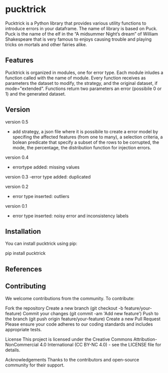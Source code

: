 # pucktrick

Pucktrick is a Python library that provides various utility functions to introduce errors in your dataframe.
The name of library is based on Puck. Puck is the name of the elf in the “A midsummer Night’s dream” of William Shakespeare that is very famous to enjoys causing trouble and playing tricks on mortals and other fairies alike.
  

## Features
Pucktrick is organized in modules, one for error type. Each module inludes a function called with the name of module. Every function receives as parameters the dataset to modify, the strategy, and the original dataset, if mode="extended". Functions return two parameters an error (possibile 0 or 1) and the generated dataset.



## Version
version 0.5
- add strategy, a json file where it is possibile to create a error model by specifing the affected features (from one to many), a selection criteria, a bolean predicate that specify a subset of the rows to be corrupted, the mode, the percentage, the distribution function for injection errors.

version 0.4
 - errortype added: missing values

version  0.3 
 -error type added: duplicated

version 0.2
 - error type inserted: outliers  

version 0.1

- error type inserted: noisy error and inconsistency labels


## Installation

You can install pucktrick using pip:

pip install pucktrick


## References

## Contributing
We welcome contributions from the community. To contribute:

Fork the repository
Create a new branch (git checkout -b feature/your-feature)
Commit your changes (git commit -am 'Add new feature')
Push to the branch (git push origin feature/your-feature)
Create a new Pull Request
Please ensure your code adheres to our coding standards and includes appropriate tests.

License
This project is licensed under the Creative Commons Attribution-NonCommercial 4.0 International (CC BY-NC 4.0)  - see the LICENSE file for details.

Acknowledgements
Thanks to the contributors and open-source community for their support.
